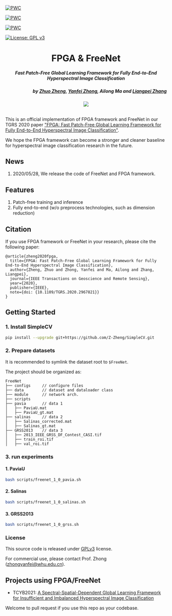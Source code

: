 [![PWC](https://img.shields.io/endpoint.svg?url=https://paperswithcode.com/badge/fpga-fast-patch-free-global-learning-1/hyperspectral-image-classification-on-casi)](https://paperswithcode.com/sota/hyperspectral-image-classification-on-casi?p=fpga-fast-patch-free-global-learning-1)
	
[![PWC](https://img.shields.io/endpoint.svg?url=https://paperswithcode.com/badge/fpga-fast-patch-free-global-learning-1/hyperspectral-image-classification-on-pavia)](https://paperswithcode.com/sota/hyperspectral-image-classification-on-pavia?p=fpga-fast-patch-free-global-learning-1)
	
[![PWC](https://img.shields.io/endpoint.svg?url=https://paperswithcode.com/badge/fpga-fast-patch-free-global-learning-1/hyperspectral-image-classification-on-salinas-1)](https://paperswithcode.com/sota/hyperspectral-image-classification-on-salinas-1?p=fpga-fast-patch-free-global-learning-1)

[![License: GPL v3](https://img.shields.io/github/license/Z-Zheng/FreeNet?style=plastic)](https://www.gnu.org/licenses/gpl-3.0)



<h1 align="center">FPGA & FreeNet</h1>
<h5 align="center">Fast Patch-Free Global Learning Framework for Fully End-to-End Hyperspectral Image Classification</h5>

<h5 align="right">by <a href="http://zhuozheng.top/">Zhuo Zheng</a>, <a href="http://rsidea.whu.edu.cn/">Yanfei Zhong</a>, Ailong Ma and <a href="http://www.lmars.whu.edu.cn/prof_web/zhangliangpei/rs/index.html">Liangpei Zhang</a></h5>

<div align="center">
  <img src="https://github.com/Z-Zheng/images_repo/raw/master/fpga.png"><br><br>
</div>

This is an official implementation of FPGA framework and FreeNet in our TGRS 2020 paper ["FPGA: Fast Patch-Free Global Learning Framework for Fully End-to-End Hyperspectral Image Classification"](https://ieeexplore.ieee.org/document/9007624).

We hope the FPGA framework can become a stronger and cleaner baseline for hyperspectral image classification research in the future.

## News
1. 2020/05/28, We release the code of FreeNet and FPGA framework.


## Features
1. Patch-free training and inference
2. Fully end-to-end (w/o preprocess technologies, such as dimension reduction)


## Citation
If you use FPGA framework or FreeNet in your research, please cite the following paper:
```text
@article{zheng2020fpga,
  title={FPGA: Fast Patch-Free Global Learning Framework for Fully End-to-End Hyperspectral Image Classification},
  author={Zheng, Zhuo and Zhong, Yanfei and Ma, Ailong and Zhang, Liangpei},
  journal={IEEE Transactions on Geoscience and Remote Sensing},
  year={2020},
  publisher={IEEE},
  note={doi: {10.1109/TGRS.2020.2967821}}
}
```
 

## Getting Started
### 1. Install SimpleCV

```bash
pip install --upgrade git+https://github.com/Z-Zheng/SimpleCV.git
```
### 2. Prepare datasets

It is recommended to symlink the dataset root to `$FreeNet`.

The project should be organized as:
```text
FreeNet
├── configs     // configure files
├── data        // dataset and dataloader class
├── module      // network arch.
├── scripts 
├── pavia       // data 1
│   ├── PaviaU.mat
│   ├── PaviaU_gt.mat
├── salinas     // data 2
│   ├── Salinas_corrected.mat
│   ├── Salinas_gt.mat
├── GRSS2013    // data 3
│   ├── 2013_IEEE_GRSS_DF_Contest_CASI.tif
│   ├── train_roi.tif
│   ├── val_roi.tif
```

### 3. run experiments

#### 1. PaviaU
```bash
bash scripts/freenet_1_0_pavia.sh
```

#### 2. Salinas
```bash
bash scripts/freenet_1_0_salinas.sh
```

#### 3. GRSS2013
```bash
bash scripts/freenet_1_0_grss.sh
```

### License
This source code is released under [GPLv3](http://www.gnu.org/licenses/) license.

For commercial use, please contact Prof. Zhong (zhongyanfei@whu.edu.cn).

## Projects using FPGA/FreeNet

- TCYB2021: [A Spectral-Spatial-Dependent Global Learning Framework for Insufficient and Imbalanced Hyperspectral Image Classification](https://github.com/dengweihuan/SSDGL)

Welcome to pull request if you use this repo as your codebase.